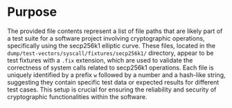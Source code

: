 # Purpose
The provided file contents represent a list of file paths that are likely part of a test suite for a software project involving cryptographic operations, specifically using the secp256k1 elliptic curve. These files, located in the `dump/test-vectors/syscall/fixtures/secp256k1/` directory, appear to be test fixtures with a `.fix` extension, which are used to validate the correctness of system calls related to secp256k1 operations. Each file is uniquely identified by a prefix `w` followed by a number and a hash-like string, suggesting they contain specific test data or expected results for different test cases. This setup is crucial for ensuring the reliability and security of cryptographic functionalities within the software.
